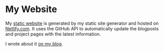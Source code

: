 # My Website

My [static website](https://ha.nnes.dev/) is generated by my static site generator and hosted on [Netlify.com](https://www.netlify.com/).
It uses the GitHub API to automatically update the blogposts and project pages with the latest information.

I wrote about it [on my blog](https://ha.nnes.dev/blog/ssg-functional-programming/).

